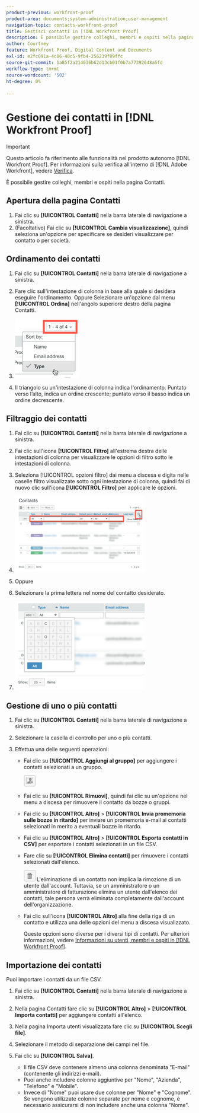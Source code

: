 ```yaml
---
product-previous: workfront-proof
product-area: documents;system-administration;user-management
navigation-topic: contacts-workfront-proof
title: Gestisci contatti in [!DNL Workfront Proof]
description: È possibile gestire colleghi, membri e ospiti nella pagina Contatti.
author: Courtney
feature: Workfront Proof, Digital Content and Documents
exl-id: e2fc091a-4c06-40c5-9fb4-256239f09ffc
source-git-commit: 1a85f2a214036b62d13cb01f0b7a77392648a5fd
workflow-type: tm+mt
source-wordcount: '502'
ht-degree: 0%

---
```


# Gestione dei contatti in [!DNL Workfront Proof]

>[!IMPORTANT]
>
>Questo articolo fa riferimento alle funzionalità nel prodotto autonomo [!DNL Workfront Proof]. Per informazioni sulla verifica all&#39;interno di [!DNL Adobe Workfront], vedere [Verifica](../../../review-and-approve-work/proofing/proofing.md).

È possibile gestire colleghi, membri e ospiti nella pagina Contatti.

## Apertura della pagina Contatti

1. Fai clic su **[!UICONTROL Contatti]** nella barra laterale di navigazione a sinistra.
1. (Facoltativo) Fai clic su **[!UICONTROL Cambia visualizzazione]**, quindi seleziona un&#39;opzione per specificare se desideri visualizzare per contatto o per società.

## Ordinamento dei contatti

1. Fai clic su **[!UICONTROL Contatti]** nella barra laterale di navigazione a sinistra.
1. Fare clic sull&#39;intestazione di colonna in base alla quale si desidera eseguire l&#39;ordinamento.
Oppure
Selezionare un&#39;opzione dal menu **[!UICONTROL Ordina]** nell&#39;angolo superiore destro della pagina Contatti.

1. ![Contatti_page-Ordina_menu.png](assets/contacts-page-sort-menu.png)

1. Il triangolo su un&#39;intestazione di colonna indica l&#39;ordinamento. Puntato verso l’alto, indica un ordine crescente; puntato verso il basso indica un ordine decrescente.

## Filtraggio dei contatti

1. Fai clic su **[!UICONTROL Contatti]** nella barra laterale di navigazione a sinistra.
1. Fai clic sull&#39;icona **[!UICONTROL Filtro]** all&#39;estrema destra delle intestazioni di colonna per visualizzare le opzioni di filtro sotto le intestazioni di colonna.
1. Seleziona [!UICONTROL opzioni filtro] dai menu a discesa e digita nelle caselle filtro visualizzate sotto ogni intestazione di colonna, quindi fai di nuovo clic sull&#39;icona **[!UICONTROL Filtro]** per applicare le opzioni.
1. ![Contatti_pagina-Opzioni_filtro.png](assets/contacts-page-filtering-options-350x205.png)

1. Oppure
1. Selezionare la prima lettera nel nome del contatto desiderato.
1. ![Contatti_pagina-filtro_per_lettera.png](assets/contacts-page-filtering-by-letter-350x238.png)

## Gestione di uno o più contatti

1. Fai clic su **[!UICONTROL Contatti]** nella barra laterale di navigazione a sinistra.
1. Selezionare la casella di controllo per uno o più contatti.
1. Effettua una delle seguenti operazioni:

   * Fai clic su **[!UICONTROL Aggiungi al gruppo]** per aggiungere i contatti selezionati a un gruppo.

     ![Aggiungi_a_Gruppo_btn.png](assets/add-to-group-btn.png)

   * Fai clic su **[!UICONTROL Rimuovi]**, quindi fai clic su un&#39;opzione nel menu a discesa per rimuovere il contatto da bozze o gruppi.
   * Fai clic su **[!UICONTROL Altro]** > **[!UICONTROL Invia promemoria sulle bozze in ritardo]** per inviare un promemoria e-mail ai contatti selezionati in merito a eventuali bozze in ritardo.

   * Fai clic su **[!UICONTROL Altro]** > **[!UICONTROL Esporta contatti in CSV]** per esportare i contatti selezionati in un file CSV.

   * Fare clic su **[!UICONTROL Elimina contatti]** per rimuovere i contatti selezionati dall&#39;elenco.

     ![Cestino_pulsante.png](assets/trash-button.png)
L&#39;eliminazione di un contatto non implica la rimozione di un utente dall&#39;account. Tuttavia, se un amministratore o un amministratore di fatturazione elimina un utente dall&#39;elenco dei contatti, tale persona verrà eliminata completamente dall&#39;account dell&#39;organizzazione.

   * Fai clic sull&#39;icona **[!UICONTROL Altro]** alla fine della riga di un contatto e utilizza una delle opzioni del menu a discesa visualizzato.

     Queste opzioni sono diverse per i diversi tipi di contatti. Per ulteriori informazioni, vedere [Informazioni su utenti, membri e ospiti in [!DNL Workfront Proof]](../../../workfront-proof/wp-mnguserscontacts/contacts/use-members-guests.md).

## Importazione dei contatti

Puoi importare i contatti da un file CSV.

1. Fai clic su **[!UICONTROL Contatti]** nella barra laterale di navigazione a sinistra.
1. Nella pagina Contatti fare clic su **[!UICONTROL Altro]** > **[!UICONTROL Importa contatti]** per aggiungere contatti all&#39;elenco.

1. Nella pagina Importa utenti visualizzata fare clic su **[!UICONTROL Scegli file]**.
1. Selezionare il metodo di separazione dei campi nel file.
1. Fai clic su **[!UICONTROL Salva]**.

   * Il file CSV deve contenere almeno una colonna denominata &quot;E-mail&quot; (contenente gli indirizzi e-mail).
   * Puoi anche includere colonne aggiuntive per &quot;Nome&quot;, &quot;Azienda&quot;, &quot;Telefono&quot; e &quot;Mobile&quot;.
   * Invece di &quot;Nome&quot; puoi usare due colonne per &quot;Nome&quot; e &quot;Cognome&quot;. Se vengono utilizzate colonne separate per nome e cognome, è necessario assicurarsi di non includere anche una colonna &quot;Nome&quot;.
